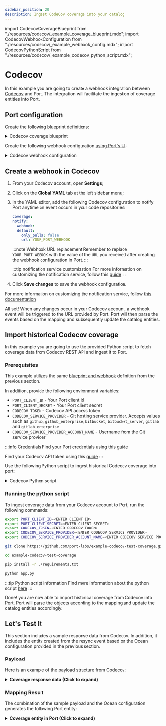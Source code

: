 ```yaml
---
sidebar_position: 20
description: Ingest CodeCov coverage into your catalog
---
```


import CodecovCoverageBlueprint from "./resources/codecov/\_example_coverage_blueprint.mdx";
import CodecovWebhookConfiguration from "./resources/codecov/\_example_webhook_config.mdx";
import CodecovPythonScript from "./resources/codecov/\_example_codecov_python_script.mdx";

# Codecov

In this example you are going to create a webhook integration between [Codecov](https://docs.codecov.com/docs/quick-start) and Port. The integration will facilitate the ingestion of coverage entities into Port.

## Port configuration

Create the following blueprint definitions:

<details>
<summary>Codecov coverage blueprint</summary>

<CodecovCoverageBlueprint/>

</details>

Create the following webhook configuration [using Port's UI](/build-your-software-catalog/sync-data-to-catalog/webhook/?operation=ui#configuring-webhook-endpoints):

<details>
<summary>Codecov webhook configuration</summary>

1. **Basic details** tab - fill the following details:
   1. Title : `Codecov Mapper`;
   2. Identifier : `codecov_mapper`;
   3. Description : `A webhook configuration to map Codecov coverage to Port`;
   4. Icon : `Git`;
2. **Integration configuration** tab - fill the following JQ mapping:

   <CodecovWebhookConfiguration/>
    :::note Webhook URL
    Take note of, and copy the Webhook URL that is provided in this tab
    :::

3. Click **Save** at the bottom of the page.

</details>

## Create a webhook in Codecov

1. From your Codecov account, open **Settings**;
2. Click on the **Global YAML** tab at the left sidebar menu;
3. In the YAML editor, add the following Codecov configuration to notify Port anytime an event occurs in your code repositories:

   ```yaml
   coverage:
   notify:
     webhook:
     default:
       only_pulls: false
       url: YOUR_PORT_WEBHOOK
   ```

   :::note Webhook URL replacement
   Remember to replace `YOUR_PORT_WEBOOK` with the value of the `URL` you received after creating the webhook configuration in Port.
   :::

   :::tip notification service customization
   For more information on customizing the notification service, follow this [guide](https://docs.codecov.com/docs/notifications#standard-notification-fields)
   :::

4. Click **Save changes** to save the webhook configuration.

For more information on customizing the notification service, follow [this documentation](https://docs.codecov.com/docs/notifications#standard-notification-fields)

All set! When any changes occur in your Codecov account, a webhook event will be triggered to the URL provided by Port. Port will then parse the events based on the mapping and subsequently update the catalog entities.

## Import historical Codecov coverage

In this example you are going to use the provided Python script to fetch coverage data from Codecov REST API and ingest it to Port.

### Prerequisites

This example utilizes the same [blueprint and webhook](#port-configuration) definition from the previous section.

In addition, provide the following environment variables:

- `PORT_CLIENT_ID` - Your Port client id
- `PORT_CLIENT_SECRET` - Your Port client secret
- `CODECOV_TOKEN` - Codecov API access token
- `CODECOV_SERVICE_PROVIDER` - Git hosting service provider. Accepts values such as `github`, `github_enterprise`, `bitbucket`, `bitbucket_server`, `gitlab` and `gitlab_enterprise`
- `CODECOV_SERVICE_PROVIDER_ACCOUNT_NAME` - Username from the Git service provider

:::info Credentials
Find your Port credentials using this [guide](https://docs.getport.io/build-your-software-catalog/sync-data-to-catalog/api/#find-your-port-credentials)

Find your Codecov API token using this [guide](https://docs.codecov.com/reference/overview)
:::

Use the following Python script to ingest historical Codecov coverage into port:

<details>
<summary>Codecov Python script</summary>

<CodecovPythonScript/>

</details>

### Running the python script

To ingest coverage data from your Codecov account to Port, run the following commands:

```bash
export PORT_CLIENT_ID=<ENTER CLIENT ID>
export PORT_CLIENT_SECRET=<ENTER CLIENT SECRET>
export CODECOV_TOKEN=<ENTER CODECOV TOKEN>
export CODECOV_SERVICE_PROVIDER=<ENTER CODECOV SERVICE PROVIDER>
export CODECOV_SERVICE_PROVIDER_ACCOUNT_NAME=<ENTER CODECOV SERVICE PROVIDER ACCOUNT NAME>

git clone https://github.com/port-labs/example-codecov-test-coverage.git

cd example-codecov-test-coverage

pip install -r ./requirements.txt

python app.py
```

:::tip Python script information
Find more information about the python script [here](https://github.com/port-labs/example-codecov-test-coverage)
:::

Done! you are now able to import historical coverage from Codecov into Port. Port will parse the objects according to the mapping and update the catalog entities accordingly.

## Let's Test It

This section includes a sample response data from Codecov. In addition, it includes the entity created from the resync event based on the Ocean configuration provided in the previous section.

### Payload

Here is an example of the payload structure from Codecov:

<details>
<summary><b>Coverage response data (Click to expand)</b></summary>

```json showLineNumbers
{
  "body": {
    "repo": {
      "url": "https://app.codecov.io/gh/slanks/codecov-example",
      "service_id": "742056150",
      "name": "codecov-example",
      "private": false
    },
    "head": {
      "author": {
        "username": "slanks",
        "service_id": "15999660",
        "email": "slanks@email.com",
        "service": "github",
        "name": "PagesCoffy"
      },
      "url": "https://app.codecov.io/gh/slanks/codecov-example/commit/a7794fc92007d3a1b99066c8f6ec66a393bf3520",
      "timestamp": "2024-02-02T14:21:35",
      "totals": {
        "files": 3,
        "lines": 36,
        "hits": 35,
        "misses": 1,
        "partials": 0,
        "coverage": "97.22222",
        "branches": 0,
        "methods": 0,
        "messages": 0,
        "sessions": 2,
        "complexity": 0,
        "complexity_total": 0,
        "diff": [0, 0, 0, 0, 0, null, 0, 0, 0, 0, null, null, 0]
      },
      "commitid": "a7794fc92007d3a1b99066c8f6ec66a393bf3520",
      "service_url": "https://github.com/slanks/codecov-example/commit/a7794fc92007d3a1b99066c8f6ec66a393bf3520",
      "branch": "slanks-patch-11",
      "message": "Update sonarqube.yml"
    },
    "base": {
      "author": {
        "username": "slanks",
        "service_id": "15999660",
        "email": "slanks@email.com",
        "service": "github",
        "name": "PagesCoffy"
      },
      "url": "https://app.codecov.io/gh/slanks/codecov-example/commit/ce38c96963e6c7100f668503da2ce4e7500de739",
      "timestamp": "2024-02-02T14:17:51",
      "totals": {
        "files": 3,
        "lines": 36,
        "hits": 35,
        "misses": 1,
        "partials": 0,
        "coverage": "97.22222",
        "branches": 0,
        "methods": 0,
        "messages": 0,
        "sessions": 2,
        "complexity": 0,
        "complexity_total": 0,
        "diff": [0, 0, 0, 0, 0, null, 0, 0, 0, 0, null, null, 0]
      },
      "commitid": "ce38c96963e6c7100f668503da2ce4e7500de739",
      "service_url": "https://github.com/slanks/codecov-example/commit/ce38c96963e6c7100f668503da2ce4e7500de739",
      "branch": "slanks-patch-10",
      "message": "Update sonarqube.yml"
    },
    "compare": {
      "url": "https://app.codecov.io/gh/slanks/codecov-example/pull/11",
      "message": "no change",
      "coverage": "0.00",
      "notation": ""
    },
    "owner": {
      "username": "slanks",
      "service_id": "15999660",
      "service": "github"
    },
    "pull": {
      "head": {
        "commit": "a7794fc92007d3a1b99066c8f6ec66a393bf3520",
        "branch": "master"
      },
      "number": "11",
      "base": {
        "commit": "ce38c96963e6c7100f668503da2ce4e7500de739",
        "branch": "master"
      },
      "open": true,
      "id": 11,
      "merged": false
    }
  }
}
```

</details>

### Mapping Result

The combination of the sample payload and the Ocean configuration generates the following Port entity:

<details>
<summary><b>Coverage entity in Port (Click to expand)</b></summary>

```json showLineNumbers
{
  "identifier": "codecov-example",
  "title": "codecov-example",
  "blueprint": "codecov_coverage",
  "properties": {
    "repository": "https://app.codecov.io/gh/slanks/codecov-example",
    "coverage": "97.22222",
    "service": "github",
    "author": "PagesCoffy",
    "createdAt": "2024-02-02T14:21:35Z",
    "files": 3,
    "lines": 36,
    "branch": "slanks-patch-11",
    "report": {
      "files": 3,
      "lines": 36,
      "hits": 35,
      "misses": 1,
      "partials": 0,
      "coverage": "97.22222",
      "branches": 0,
      "methods": 0,
      "messages": 0,
      "sessions": 2,
      "complexity": 0,
      "complexity_total": 0,
      "diff": [0, 0, 0, 0, 0, null, 0, 0, 0, 0, null, null, 0]
    }
  },
  "relations": {},
  "filter": true
}
```

</details>
